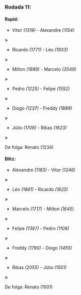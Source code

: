 ### Rodada 11:

#### Rapid:

* Vitor *(1319)*     -     Alexandre *(1154)*

 **>** 
* Ricardo *(1771)*     -     Léo *(1933)*

 **>** 
* Milton *(1889)*     -     Marcelo *(2049)*

 **>** 
* Pedro *(1225)*     -     Felipe *(1552)*

 **>** 
* Diogo *(1237)*     -     Freddy *(1889)*

 **>** 
* Júlio *(1706)*     -     Ribas *(1623)*

 **>** 

De folga: Renato (1234)

#### Blitz:

* Alexandre *(1183)*     -     Vitor *(1246)*

 **>** 
* Léo *(1861)*     -     Ricardo *(1625)*

 **>** 
* Marcelo *(1717)*     -     Milton *(1645)*

 **>** 
* Felipe *(1387)*     -     Pedro *(1106)*

 **>** 
* Freddy *(1790)*     -     Diogo *(1455)*

 **>** 
* Ribas *(2055)*     -     Júlio *(1551)*

 **>** 

De folga: Renato (1001)

